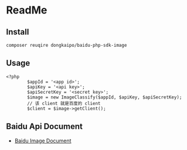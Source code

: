# ReadMe

## Install

```
composer reuqire dongkaipo/baidu-php-sdk-image
```

## Usage

```
<?php
        $appId = '<app id>';
        $apiKey = '<api key>';
        $apiSecretKey = '<secret key>';
        $image = new ImageClassify($appId, $apiKey, $apiSecretKey); 
        // 该 client 就是百度的 client
        $client = $image->getClient();

```

## Baidu Api Document

* [Baidu Image Document](https://cloud.baidu.com/doc/IMAGERECOGNITION/ImageClassify-PHP-SDK.html)
